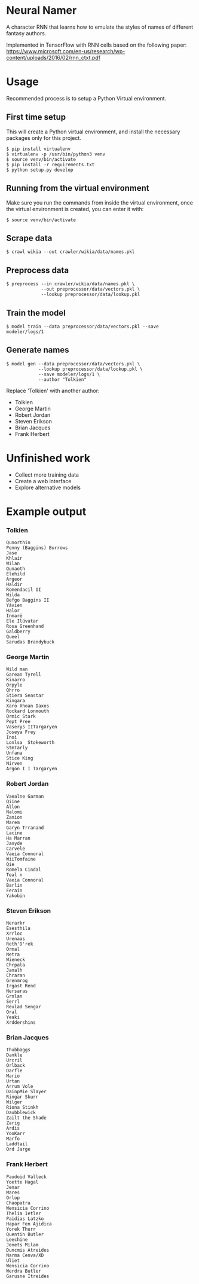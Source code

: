# Neural Namer

A character RNN that learns how to emulate the styles of names of different
fantasy authors.

Implemented in TensorFlow with RNN cells based on the following paper:
https://www.microsoft.com/en-us/research/wp-content/uploads/2016/02/rnn_ctxt.pdf

Usage
=====

Recommended process is to setup a Python Virtual environment.

First time setup
----------------

This will create a Python virtual environment, and install the necessary
packages only for this project.

    $ pip install virtualenv
    $ virtualenv -p /usr/bin/python3 venv
    $ source venv/bin/activate
    $ pip install -r requirements.txt
    $ python setup.py develop

Running from the virtual environment
------------------------------------

Make sure you run the commands from inside the virtual environment, once the
virtual environment is created, you can enter it with:

    $ source venv/bin/activate

Scrape data
-----------

    $ crawl wikia --out crawler/wikia/data/names.pkl

Preprocess data
---------------

    $ preprocess --in crawler/wikia/data/names.pkl \
                 --out preprocessor/data/vectors.pkl \
                 --lookup preprocessor/data/lookup.pkl

Train the model
---------------

    $ model train --data preprocessor/data/vectors.pkl --save modeler/logs/1

Generate names
--------------

    $ model gen --data preprocessor/data/vectors.pkl \
                --lookup preprocessor/data/lookup.pkl \
                --save modeler/logs/1 \
                --author "Tolkien"

Replace 'Tolkien' with another author:

* Tolkien
* George Martin
* Robert Jordan
* Steven Erikson
* Brian Jacques
* Frank Herbert

Unfinished work
===============

* Collect more training data
* Create a web interface
* Explore alternative models

Example output
==============

### Tolkien

    Qunorthin
    Penny (Baggins) Burrows
    Jase
    Khlair
    Wilan
    Qunaoth
    Elehild
    Argeor
    Haldir
    Romendacil II
    Wilda
    Befgo Baggins II
    Yávien
    Halor
    Inmarë
    Ele Ilúvatar
    Rosa Greenhand
    Galdberry
    Queel
    Sarudas Brandybuck

### George Martin

    Wild man
    Garean Tyrell
    Kinarro
    Orpyle
    Qhrro
    Stiera Seastar
    Kingara
    Xaro Xhoan Daxos
    Rockard Lonmouth
    Ormic Stark
    Pept Pree
    Vaserys IITargaryen
    Joseya Frey
    Inoi
    Lonlsa  Stokeworth
    StmTarly
    Unfana
    Stice King
    Nirven
    Argon I I Targaryen

### Robert Jordan

    Vaealne Garman
    Qiine
    Allon
    Nalomi
    Zanion
    Marem
    Garyn Trranand
    Lacine
    Ha Marran
    Janyde
    Carvele
    Vaeia Connoral
    WiiTomfaine
    Qie
    Romela Cindal
    Teal n
    Vaeia Connoral
    Barlin
    Ferain
    Yakobin

### Steven Erikson

    Nerarkr
    Esesthila
    Xrrloc
    Urenaas
    Reth'D'rek
    Ormal
    Netra
    Wieneck
    Chrpala
    Janalh
    Chraran
    Grenmrog
    Irgast Rend
    Nersaras
    Grnlan
    Serrl
    Reulad Sengar
    Oral
    Yeaki
    Xrddershins

### Brian Jacques

    Thubbaggs
    Dankle
    Urcril
    Orlback
    Darfle
    Mario
    Urtan
    Arrum Vole
    DainpMie Slayer
    Ringar Skurr
    Wilger
    Riona Stinkh
    Daubblewick
    Zailt the Shade
    Zarig
    Ardis
    YooKarr
    Marfo
    Laddtail
    Ord Jarge

### Frank Herbert

    Paudoid Valleck
    Yoette Hagal
    Jenar
    Mares
    Orlop
    Chaopatra
    Wensicia Corrino
    Thelia Ietler
    Paidias Latzko
    Hapar Fen Ajidica
    Yorek Thurr
    Quentin Butler
    Leechine
    Jenets Milam
    Duncmis Atreides
    Narma Cenva/XD
    Uliet
    Wensicia Corrino
    Werdra Butler
    Garusne Itreides